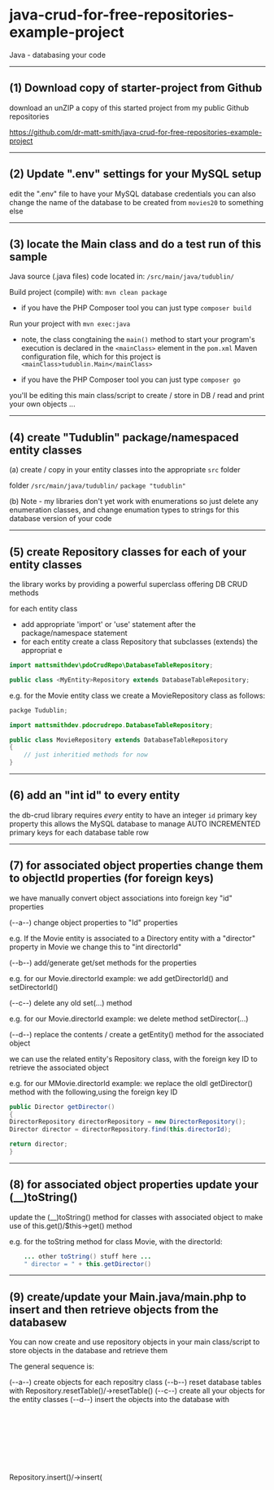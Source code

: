 # java-crud-for-free-repositories-example-project

Java - databasing your code

---------------------------------------------
(1) Download copy of starter-project from Github
---------------------------------------------

download an unZIP a copy of this started project from my public Github repositories

https://github.com/dr-matt-smith/java-crud-for-free-repositories-example-project

---------------------------------------------
(2) Update ".env" settings for your MySQL setup
---------------------------------------------
edit the ".env" file to have your MySQL database credentials
you can also change the name of the database to be created from `movies20` to something else

---------------------------------------------
(3) locate the Main class and do a test run of this sample
---------------------------------------------

Java source (.java files) code located in: `/src/main/java/tudublin/`


Build project (compile) with: `mvn clean package`

- if you have the PHP Composer tool you can just type `composer build`


Run your project with `mvn exec:java`

- note, the class congtaining the `main()` method to start your program's execution is declared in the `<mainClass>` element in the `pom.xml` Maven configuration file, which for this project is `<mainClass>tudublin.Main</mainClass>`

- if you have the PHP Composer tool you can just type `composer go`
	
	
you'll be editing this main class/script to create / store in DB / read and print your own objects ...

---------------------------------------------
(4) create "Tudublin" package/namespaced entity classes
---------------------------------------------

(a)
create / copy in your entity classes into the appropriate `src` folder

folder `/src/main/java/tudublin/` 
	`package "tudublin"`

(b)
Note - my libraries don't yet work with enumerations
so just delete any enumeration classes, and change enumation types to strings for this database version of your code

---------------------------------------------
(5) create Repository classes for each of your entity classes
---------------------------------------------
the library works by providing a powerful superclass offering DB CRUD methods

for each entity class
- add appropriate 'import' or 'use' statement after the package/namespace statement
- for each entity create a class <Entity>Repository that subclasses (extends) the appropriat e

```java
import mattsmithdev\pdoCrudRepo\DatabaseTableRepository;	

public class <MyEntity>Repository extends DatabaseTableRepository;	
```
	
e.g. for the Movie entity class we create a MovieRepository class as follows:

```java
packge Tudublin;

import mattsmithdev.pdocrudrepo.DatabaseTableRepository;

public class MovieRepository extends DatabaseTableRepository
{
	// just inheritied methods for now
}
```

---------------------------------------------
(6) add an "int id" to every entity
---------------------------------------------
the db-crud library requires _every_ entity to have an integer `id` primary key property
this allows the MySQL database to manage AUTO INCREMENTED primary keys for each database table row

---------------------------------------------
(7) for associated object properties change them to objectId properties (for foreign keys)
---------------------------------------------
we have manually convert object associations into foreign key "id" properties

(--a--)
change object properties to "<object>Id" properties
	
e.g. If the Movie entity is associated to a Directory entity with a "director" property in Movie
we change this to "int directorId"

(--b--)
add/generate get/set methods for the <objectId> properties
	
e.g. for our Movie.directorId example: 
	we add getDirectorId() and setDirectorId()
	

(--c--)
delete any old set<Entity>(...) method
	
e.g. for our Movie.directorId example: 
	we delete method setDirector(...)
	

(--d--)
replace the contents / create a getEntity() method for the associated object

we can use the related entity's Repository class, with the foreign key ID to retrieve the associated object

e.g. for our MMovie.directorId example: 
	we replace the oldl getDirector() method with the following,using the foreign key ID
	
```java
public Director getDirector()
{
DirectorRepository directorRepository = new DirectorRepository();
Director director = directorRepository.find(this.directorId);

return director;
}
```

---------------------------------------------
(8) for associated object properties update your (__)toString()
---------------------------------------------	

update the (__)toString() method for classes with associated object to make use of this.get<Object>()/$this->get<Object>() method

e.g. for the toString method for class Movie, with the directorId: 

```java
	... other toString() stuff here ...
	" director = " + this.getDirector()
```


---------------------------------------------
(9) create/update your Main.java/main.php to insert and then retrieve objects from the databasew
---------------------------------------------	

You can now create and use repository objects in your main class/script to store objects in the database and retrieve them

The general sequence is:

(--a--) create objects for each repositry class
(--b--) reset database tables with <entity>Repository.resetTable()/->resetTable()
(--c--) create all your objects for the entity classes
(--d--) insert the objects into the database with <entity>Repository.insert(<object>)/->insert(<object>)
(--e--) retreive an array of all objecss for _each_ entity with <arrayVariale> = <entity>Repository.findAll()/->insert(<object>)
(--f--) use a for/foreach-loop to loop to print out each object via its toString

Examples:

```java
    LecturerRepository lecturerRepository = new LecturerRepository();
    lecturerRepository.resetTable();

    Lecturer lecturer1 = new Lecturer();
    lecturer1.setName("matt");
    lecturerRepository.insert(lecturer1);

    Lecturer lecturer2 = new Lecturer();
    lecturer2.setName("jojo");
    lecturerRepository.insert(lecturer2);

    System.out.println("-- lecturers --");
    Lecturer[] lecturers = lecturerRepository.findAll(Lecturer.class);
    for (Lecturer lecturer : lecturers) {
        System.out.println(lecturer);
    }
```

---------------------------------------------
(10) you can add a helper method "createAndInsert(...)" in your repository class
---------------------------------------------	

personally, I like to create and insert it into the database all in one go (a bit like a constructor)

so I add methods like this to my repository classes, which create an object, set the properties and insert the object into the database

```java
	package tudublin;

	import mattsmithdev.pdocrudrepo.DatabaseTableRepository;

	public class LecturerRepository extends DatabaseTableRepository
	{
	    public void createAndInsert(String name)
	    {
	        Lecturer lecturer = new Lecturer();
	        lecturer.setName(name);
	        this.insert(lecturer);
	    }
	}
```	
	
So in our Main class we can create and insert a new object using the repository object all in one statement:

```java
    lecturerRepository.createAndInsert("Jojo");	
```	
